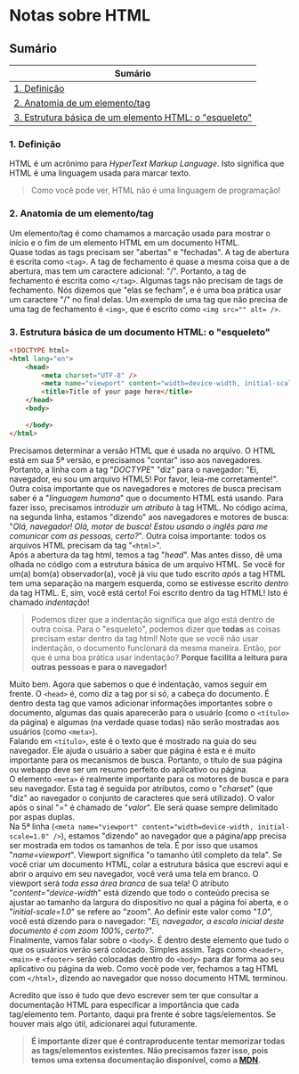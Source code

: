 # **Notas sobre HTML**  

## **Sumário**  
|Sumário|
|--------|
|[1. Definição](#1-definição)|
|[2. Anatomia de um elemento/tag](#2-anatomia-de-um-elementotag)|
|[3. Estrutura básica de um elemento HTML: o "esqueleto"](#3-estrutura-básica-de-um-documento-html-o-esqueleto)|


### **1. Definição**  
HTML é um acrônimo para *HyperText Markup Language*. Isto significa que HTML é uma linguagem usada para marcar texto.  
>Como você pode ver, HTML não é uma linguagem de programação!  

### **2. Anatomia de um elemento/tag**  
Um elemento/tag é como chamamos a marcação usada para mostrar o início e o fim de um elemento HTML em um documento HTML.  
Quase todas as tags precisam ser "abertas" e "fechadas". A tag de abertura é escrita como `<tag>`. A tag de fechamento é quase a mesma coisa que a de abertura, mas tem um caractere adicional: "/". Portanto, a tag de fechamento é escrita como `</tag>`. Algumas tags não precisam de tags de fechamento. Nós dizemos que "elas se fecham", e é uma boa prática usar um caractere "/" no final delas. Um exemplo de uma tag que não precisa de uma tag de fechamento é `<img>`, que é escrito como `<img src="" alt= />`.  

### **3. Estrutura básica de um documento HTML: o "esqueleto"**  
```html
<!DOCTYPE html>
<html lang="en">
    <head>
        <meta charset="UTF-8" />
        <meta name="viewport" content="width=device-width, initial-scale=1.0" />
        <title>Title of your page here</title>
    </head>
    <body>
        
    </body>
</html>
```  

Precisamos determinar a versão HTML que é usada no arquivo. O HTML está em sua 5ª versão, e precisamos "contar" isso aos navegadores. Portanto, a linha com a tag "*DOCTYPE*" "diz" para o navegador: "Ei, navegador, eu sou um arquivo HTML5! Por favor, leia-me corretamente!".  
Outra coisa importante que os navegadores e motores de busca precisam saber é a "*linguagem humana*" que o documento HTML está usando. Para fazer isso, precisamos introduzir um *atributo* à tag HTML. No código acima, na segunda linha, estamos "dizendo" aos navegadores e motores de busca: "*Olá, navegador! Olá, motor de busca! Estou usando o inglês para me comunicar com as pessoas, certo?*". Outra coisa importante: todos os arquivos HTML precisam da tag "`<html>`".  
Após a abertura da tag html, temos a tag "*head*". Mas antes disso, dê uma olhada no código com a estrutura básica de um arquivo HTML. Se você for um(a) bom(a) observador(a), você já viu que tudo escrito *após* a tag HTML tem uma separação na margem esquerda, como se estivesse escrito *dentro* da tag HTML. E, sim, você está certo! Foi escrito dentro da tag HTML! Isto é chamado *indentação*!  
>Podemos dizer que a indentação significa que algo está dentro de outra coisa. Para o "esqueleto", podemos dizer que **todas** as coisas precisam estar dentro da tag html! Note que se você não usar indentação, o documento funcionará da mesma maneira. Então, por que é uma boa prática usar indentação? **Porque facilita a leitura para outras pessoas e para o navegador!**  

Muito bem. Agora que sabemos o que é indentação, vamos seguir em frente. O `<head>` é, como diz a tag por si só, a cabeça do documento. É dentro desta tag que vamos adicionar informações importantes sobre o documento, algumas das quais aparecerão para o usuário (como o `<título>` da página) e algumas (na verdade quase todas) não serão mostradas aos usuários (como `<meta>`).  
Falando em `<título>`, este é o texto que é mostrado na guia do seu navegador. Ele ajuda o usuário a saber que página é esta e é muito importante para os mecanismos de busca. Portanto, o título de sua página ou webapp deve ser um resumo perfeito do aplicativo ou página.  
O elemento `<meta>` é realmente importante para os motores de busca e para seu navegador. Esta tag é seguida por atributos, como o "*charset*" (que "diz" ao navegador o conjunto de caracteres que será utilizado). O valor após o sinal "=" é chamado de "*valor*". Ele será quase sempre delimitado por aspas duplas.  
Na 5ª linha (`<meta name="viewport" content="width=device-width, initial-scale=1.0" />`), estamos "dizendo" ao navegador que a página/app precisa ser mostrada em todos os tamanhos de tela. É por isso que usamos "*name=viewport*". Viewport significa "o tamanho útil completo da tela". Se você criar um documento HTML, colar a estrutura básica que escrevi aqui e abrir o arquivo em seu navegador, você verá uma tela em branco. O viewport será *toda essa área branca* de sua tela! O atributo "*content="device-width*" está dizendo que todo o conteúdo precisa se ajustar ao tamanho da largura do dispositivo no qual a página foi aberta, e o "*initial-scale=1.0*" se refere ao "zoom". Ao definir este valor como "*1.0*", você está dizendo para o navegador: "*Ei, navegador, a escala inicial deste documento é com zoom 100%, certo?*".  
Finalmente, vamos falar sobre o `<body>`. É dentro deste elemento que tudo o que os usuários verão será colocado. Simples assim. Tags como `<header>`, `<main>` e `<footer>` serão colocadas dentro do `<body>` para dar forma ao seu aplicativo ou página da web. Como você pode ver, fechamos a tag HTML com `</html>`, dizendo ao navegador que nosso documento HTML terminou.  

Acredito que isso é tudo que devo escrever sem ter que consultar a documentação HTML para especificar a importância que cada tag/elemento tem. Portanto, daqui pra frente é sobre tags/elementos. Se houver mais algo útil, adicionarei aqui futuramente.  

>**É importante dizer que é contraproducente tentar memorizar todas as tags/elementos existentes. Não precisamos fazer isso, pois temos uma extensa documentação disponível, como a [MDN](https://developer.mozilla.org/en-US/docs/Web/HTML/Element).**  